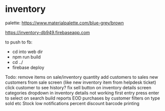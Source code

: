 # inventory

palette: https://www.materialpalette.com/blue-grey/brown

https://inventory-db949.firebaseapp.com

to push to fb:
- cd into web dir
- npm run build
- cd ../
- firebase deploy


Todo:
    remove items on sale/inventory quantity
    add customers to sales
    new customers from sale screen (like new inventory item from helpdesk ticket)
    click customer to see history?
    fix sell button on inventory details screen
    categories dropdown in inventory details not working
    first entry press enter to select on search
    build reports
        EOD
        purchases by customer
        filters on type sold etc
    Stock low notifications
    percent discount
    barcode printing

